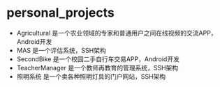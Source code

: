 # personal_projects

- Agricultural 是一个农业领域的专家和普通用户之间在线视频的交流APP，Android开发
- MAS 是一个评估系统，SSH架构
- SecondBike 是一个校园二手自行车交易APP，Android开发
- TeacherManager 是一个教师再教育的管理系统，SSH架构
- 照明系统 是一个卖各种照明灯具的门户网站，SSH架构
